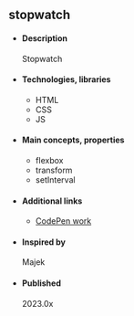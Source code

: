 ## stopwatch

- #### Description
  Stopwatch
  
- #### Technologies, libraries
  - HTML
  - CSS
  - JS

- #### Main concepts, properties
  - flexbox
  - transform
  - setInterval

- #### Additional links
  - [CodePen work](https://codepen.io/tadeT/pen/GRBmOJa)
    
- #### Inspired by
    Majek

- #### Published 
    2023.0x
